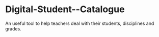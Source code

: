 # Digital-Student--Catalogue
An useful tool to help teachers deal with their students, disciplines and grades.
